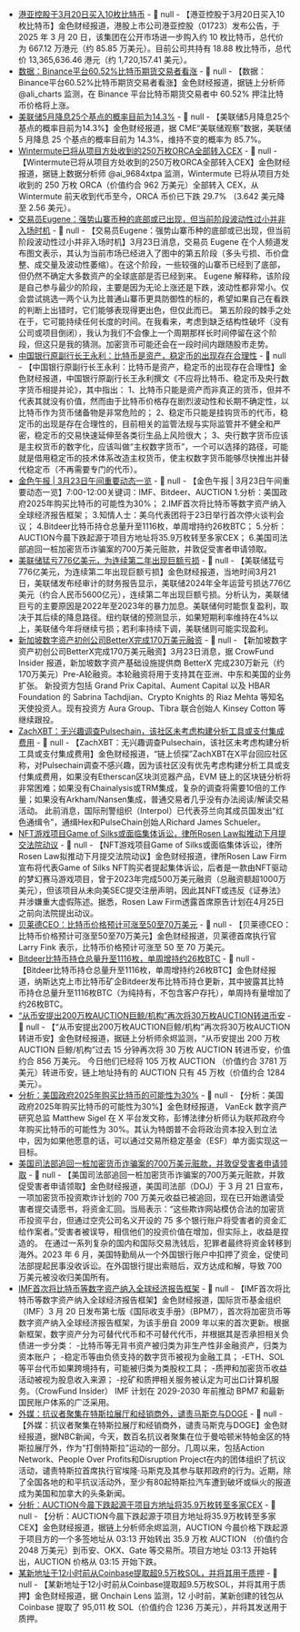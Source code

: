- [港亚控股于3月20日买入10枚比特币](https://newsfile.futunn.com/public/NN-PersistNoticeAttachment/7781/20250321/11580420-0.PDF?_ftsdk=1742602124994861) - 📰 null - 【港亚控股于3月20日买入10枚比特币】金色财经报道，港股上市公司港亚控股（01723）发布公告，于 2025 年 3 月 20 日，该集团在公开市场进一步购入约 10 枚比特币，总代价为 667.12 万港元（约 85.85 万美元）。目前公司共持有 18.88 枚比特币，总代价 13,365,636.46 港元（约 1,720,157.41 美元）。
- [数据：Binance平台60.52%比特币期货交易者看涨](https://x.com/ali_charts/status/1903667018471260225) - 📰 null - 【数据：Binance平台60.52%比特币期货交易者看涨】金色财经报道，据链上分析师 @ali_charts 监测，在 Binance 平台比特币期货交易者中 60.52% 押注比特币价格将上涨。
- [美联储5月降息25个基点的概率目前为14.3%](https://www.cmegroup.com/cn-s/markets/interest-rates/cme-fedwatch-tool.html) - 📰 null - 【美联储5月降息25个基点的概率目前为14.3%】金色财经报道，据 CME“美联储观察”数据，美联储 5 月降息 25 个基点的概率目前为 14.3%，维持不变的概率为 85.7%。
- [Wintermute已将从项目方处收到的250万枚ORCA全部转入CEX](https://x.com/ai_9684xtpa/status/1903663350669861146) - 📰 null - 【Wintermute已将从项目方处收到的250万枚ORCA全部转入CEX】金色财经报道，据链上数据分析师 @ai_9684xtpa 监测，Wintermute 已将从项目方处收到的 250 万枚 ORCA（价值约合 962 万美元）全部转入 CEX，从 Wintermute 前天收到代币至今，ORCA 币价已下跌 29.7% （3.642 美元降至 2.56 美元）。
- [交易员Eugene：强势山寨币种的底部或已出现，但当前阶段波动性过小并非入场时机]() - 📰 null - 【交易员Eugene：强势山寨币种的底部或已出现，但当前阶段波动性过小并非入场时机】3月23日消息，交易员 Eugene 在个人频道发布图文表示，其认为当前市场已经进入了图中的第五阶段（多头亏损、币价盘整、成交量及波动性萎缩）。在这个阶段，一些较强的山寨币已经到了底部，但仍然不确定大多数资产的全球底部是否已经到来。 
Eugene 解释称，该阶段是自己参与最少的阶段，主要是因为无论上涨还是下跌，波动性都非常小。仅会尝试挑选一两个认为比普通山寨币更具防御性的标的，希望如果自己在看跌的判断上出错时，它们能够表现得更出色，但仅此而已。 
第五阶段的棘手之处在于，它可能持续任何长度的时间。在我看来，考虑到缺乏结构性破坏（没有公司或项目倒闭），我认为我们不会像上一个周期那样长时间停留在这个阶段，但这只是我的猜测。加密货币可能还会在一段时间内跟随股市走势。
- [中国银行原副行长王永利：比特币是资产，稳定币的出现存在合理性](https://mp.weixin.qq.com/s/RwhmzCpwlbv_h5gioJZCcA) - 📰 null - 【中国银行原副行长王永利：比特币是资产，稳定币的出现存在合理性】金色财经报道，中国银行原副行长王永利撰文《不应将比特币、稳定币及央行数字货币相提并论》，其中指出： 
1、比特币只能是资产而非真正的货币，但并不代表其就没有价值，然而由于比特币价格存在剧烈波动性和长期不确定性，以比特币作为货币储备物是非常危险的； 
2、稳定币只能是挂钩货币的代币，稳定币的出现是存在合理性的，目前相关的监管法规与实际监管并不健全和严密，稳定币的交易快速延伸至各类衍生品上风险很大； 
3、央行数字货币应该是主权货币的数字化，应该叫做“主权数字货币”，一个可以选择的路径，可能就是借用稳定币的技术体系改造主权货币，使主权数字货币能够尽快推出并替代稳定币（不再需要专门的代币）。
- [金色午报 | 3月23日午间重要动态一览]() - 📰 null - 【金色午报 | 3月23日午间重要动态一览】7:00-12:00关键词：IMF、Bitdeer、AUCTION 
1.分析：美国政府2025年购买比特币的可能性为30%； 
2.IMF首次将比特币等数字资产纳入全球经济报告框架； 
3.知情人士：美乌代表团将于23日举行首次停火谈判会议； 
4.Bitdeer比特币持仓总量升至1116枚，单周增持约26枚BTC； 
5.分析：AUCTION今晨下跌起源于项目方地址将35.9万枚转至多家CEX； 
6.美国司法部追回一桩加密货币诈骗案的700万美元赃款，并敦促受害者申请领取。
- [美联储猛亏776亿美元，为连续第二年出现巨额亏损](https://flash.jin10.com/detail/20250323091357971800) - 📰 null - 【美联储猛亏776亿美元，为连续第二年出现巨额亏损】金色财经报道，当地时间3月21日，美联储发布经审计的财务报告显示，美联储2024年全年运营亏损达776亿美元（约合人民币5600亿元），连续第二年出现巨额亏损。分析认为，美联储巨亏的主要原因是2022年至2023年的暴力加息。美联储何时能恢复盈利，取决于其后续的降息路径。纽约联储的预测显示，如果短期利率维持在4%以上，美联储今年将继续亏损；若利率持续下调，美联储则可能实现盈利。
- [新加坡数字资产初创公司BetterX完成170万美元融资](https://www.crowdfundinsider.com/2025/03/237651-singapore-digital-asset-startup-betterx-secures-1-7m-to-accelerate-global-expansion/) - 📰 null - 【新加坡数字资产初创公司BetterX完成170万美元融资】3月23日消息，据 CrowFund Insider 报道，新加坡数字资产基础设施提供商 BetterX 完成230万新元（约170万美元）Pre-A轮融资。本轮融资将用于支持其在亚洲、中东和美国的业务扩张。 
新投资方包括 Grand Prix Capital、Aument Capital 以及 HBAR Foundation 的 Sabrina Tachdjian、Crypto Knights 的 Riaz Mehta 等知名天使投资人。现有投资方 Aura Group、Tibra 联合创始人 Kinsey Cotton 等继续跟投。
- [ZachXBT：无兴趣调查Pulsechain，该社区未考虑构建分析工具或支付集成费用](https://x.com/zachxbt/status/1903448298251272216) - 📰 null - 【ZachXBT：无兴趣调查Pulsechain，该社区未考虑构建分析工具或支付集成费用】金色财经报道，“链上侦探”ZachXBT在X平台回应社区称，对Pulsechain调查不感兴趣，因为该社区没有优先考虑构建分析工具或支付集成费用，如果没有Etherscan区块浏览器产品，EVM 链上的区块链分析将非常困难；如果没有Chainalysis或TRM集成，复杂的调查将需要10倍的工作量；如果没有Arkham/Nansen集成，普通交易者几乎没有办法阅读/解读交易活动。 
此前消息，国际刑警组织（Interpol）已代表芬兰向其成员国发出“红色通缉令”，通缉Hex和PulseChain创始人Richard James Schueler。
- [NFT游戏项目Game of Silks或面临集体诉讼，律所Rosen Law拟推动下月提交法院动议](https://www.prnewswire.com/news-releases/game-of-silks-nft-investors-have-opportunity-to-lead-game-of-silks-inc-securities-lawsuit-302408131.html) - 📰 null - 【NFT游戏项目Game of Silks或面临集体诉讼，律所Rosen Law拟推动下月提交法院动议】金色财经报道，律所Rosen Law Firm宣布将代表Game of Silks NFT购买者提起集体诉讼，后者是一款由NFT驱动的梦幻赛马游戏项目，曾于2023年完成500万美元融资（总融资额超1000万美元），但该项目从未向美SEC提交注册声明，因此其NFT或违反《证券法》并涉嫌重大虚假陈述。据悉，Rosen Law Firm透露首席原告计划在4月25日之前向法院提出动议。
- [贝莱德CEO：比特币价格预计可涨至50至70万美元](https://x.com/Cointelegraph/status/1903642892196815157) - 📰 null - 【贝莱德CEO：比特币价格预计可涨至50至70万美元】金色财经报道，贝莱德首席执行官 Larry Fink 表示，比特币价格预计可涨至 50 至 70 万美元。
- [Bitdeer比特币持仓总量升至1116枚，单周增持约26枚BTC](https://x.com/BitdeerOfficial/status/1903328017541370018) - 📰 null - 【Bitdeer比特币持仓总量升至1116枚，单周增持约26枚BTC】金色财经报道，纳斯达克上市比特币矿企Bitdeer发布比特币持仓更新，其中披露其比特币持仓总量升至1116枚BTC（为纯持有，不包含客户存托），单周持有量增加了约26枚BTC。
- [“从币安提出200万枚AUCTION巨鲸/机构”再次将30万枚AUCTION转进币安](https://x.com/EmberCN/status/1903636927657480525) - 📰 null - 【“从币安提出200万枚AUCTION巨鲸/机构”再次将30万枚AUCTION转进币安】金色财经报道，据链上分析师余烬监测，“从币安提出 200 万枚 AUCTION 巨鲸/机构”过去 15 分钟再次将 30 万枚 AUCTION 转进币安，价值约合 856 万美元。 
今日他们已经将 105 万枚 AUCTION （价值约合 3781 万美元）转进币安，链上地址持有的 AUCTION 只有 45 万枚（价值约合 1284 美元）。
- [分析：美国政府2025年购买比特币的可能性为30%](https://x.com/matthew_sigel/status/1903065589423243401) - 📰 null - 【分析：美国政府2025年购买比特币的可能性为30%】金色财经报道， VanEck 数字资产研究总监 Matthew Sigel 在 X 平台发文称，彭博法律分析师认为联邦政府今年购买比特币的可能性为 30%。其认为特朗普不会将政治资本投入到立法中，因为如果他愿意的话，可以通过交易所稳定基金（ESF）单方面实现这一目标。
- [美国司法部追回一桩加密货币诈骗案的700万美元赃款，并敦促受害者申请领取](https://news.bitcoin.com/feds-seize-7m-in-crypto-scam-doj-tells-victims-come-get-your-money/) - 📰 null - 【美国司法部追回一桩加密货币诈骗案的700万美元赃款，并敦促受害者申请领取】金色财经报道，美国司法部（DOJ）于 3 月 21 日宣布，一项加密货币投资欺诈计划的 700 万美元收益已被追回，现在已开始邀请受害者提交请愿书，将资金汇回。当局表示：“这些欺诈网站模仿合法的加密货币投资平台，但通过空壳公司名义开设的 75 多个银行账户将受害者的资金汇给作案者。”受害者被误导，相信他们的投资价值在增加，但实际上，收益是捏造的。 
在通过一系列复杂的国内和国际交易洗钱后，犯罪者最终将资金转移到海外。2023 年 6 月，美国特勤局从一个外国银行账户中扣押了资金，促使司法部提起民事没收诉讼。在外国银行提出索赔后，双方达成和解，导致 700 万美元被没收归美国所有。
- [IMF首次将比特币等数字资产纳入全球经济报告框架](https://www.crowdfundinsider.com/2025/03/237648-imf-updates-global-economic-standards-to-include-digital-assets-like-bitcoin/) - 📰 null - 【IMF首次将比特币等数字资产纳入全球经济报告框架】金色财经报道，国际货币基金组织（IMF）3 月 20 日发布第七版《国际收支手册》（BPM7），首次将加密货币等数字资产纳入全球经济报告框架，为该手册自 2009 年以来的首次更新。根据新框架，数字资产分为可替代代币和不可替代代币，并根据其是否承担相关负债进一步分类： 
-比特币等无背书资产被归类为非生产性非金融资产，归类为资本账户； 
-稳定币等由负债支持的数字货币被视为金融工具； 
-ETH、SOL 等平台代币如果跨境持有，可能被归类为类股权工具； 
-质押和加密货币收益活动被视为股息收入来源； 
-挖矿和质押相关服务被认定为可出口计算机服务。（CrowFund Insider） 
IMF 计划在 2029-2030 年前推动 BPM7 和最新国民账户体系的广泛采用。
- [外媒：抗议者聚集在特斯拉展厅和经销商外，谴责马斯克与DOGE](https://flash.jin10.com/detail/20250323084816611800) - 📰 null - 【外媒：抗议者聚集在特斯拉展厅和经销商外，谴责马斯克与DOGE】金色财经报道，据NBC新闻，今天，数百名抗议者聚集在位于曼哈顿米特帕金区的特斯拉展厅外，作为“打倒特斯拉”运动的一部分。几周以来，包括Action Network、People Over Profits和Disruption Project在内的团体组织了抗议活动，谴责特斯拉首席执行官埃隆·马斯克及其参与联邦政府的行为。近期，除了全国各地的和平抗议活动外，至少有80起特斯拉汽车遭到破坏或纵火的报道成为美国和加拿大的头条新闻。
- [分析：AUCTION今晨下跌起源于项目方地址将35.9万枚转至多家CEX](https://x.com/EmberCN/status/1903613339948708351) - 📰 null - 【分析：AUCTION今晨下跌起源于项目方地址将35.9万枚转至多家CEX】金色财经报道，据链上分析师余烬监测，AUCTION 今晨价格下跌起源于项目方的一个多签地址从 03:13 开始转出 35.9 万枚 AUCTION （价值约合 2048 万美元）到币安、OKX、Gate 等交易所。项目方地址 03:13 开始转出，AUCTION 价格从 03:15 开始下跌。
- [某新地址于12小时前从Coinbase提取超9.5万枚SOL，并将其用于质押](https://x.com/OnchainLens/status/1903611161905692985) - 📰 null - 【某新地址于12小时前从Coinbase提取超9.5万枚SOL，并将其用于质押】金色财经报道，据 Onchain Lens 监测，12 小时前，某新创建的钱包从 Coinbase 提取了 95,011 枚 SOL（价值约合 1236 万美元），并将其发送用于质押。
